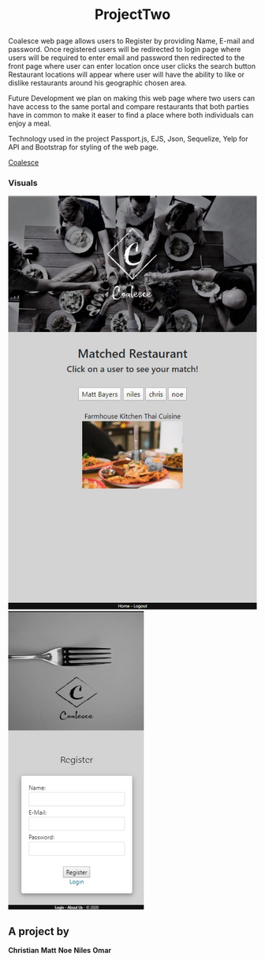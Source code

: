 # <p align="center">ProjectTwo</p>

Coalesce web page allows users to Register by providing Name, E-mail and password. Once registered users will be redirected to login page where users will be required to enter email and password then redirected to the front page where user can enter location once user clicks the search button Restaurant locations will appear where user will have the ability to like or dislike restaurants around his geographic chosen area.

Future Development we plan on making this web page where two users can have access to the same portal and compare restaurants that both parties have in common to make it easer to find a place where both individuals can enjoy a meal.

Technology used in the project Passport.js, EJS, Json, Sequelize, Yelp for API and Bootstrap for styling of the web page.

[Coalesce](https://arcane-woodland-29279.herokuapp.com/ "Heroku Deployed App")

### Visuals

<img src="./public/images/matches-ex.jpg">

<img src="./public/images/register-ex.jpg">

## A project by

**Christian**
**Matt**
**Noe**
**Niles**
**Omar**

